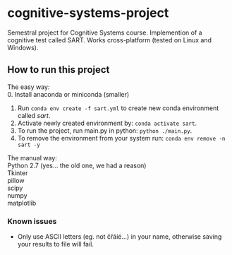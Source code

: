 # cognitive-systems-project

Semestral project for Cognitive Systems course. Implemention of a cognitive test called SART. Works cross-platform (tested on Linux and Windows).

## How to run this project
The easy way:  
0. Install anaconda or miniconda (smaller)
1. Run ``conda env create -f sart.yml`` to create new conda environment called _sart_.
2. Activate newly created environment by: ``conda activate sart``.
3. To run the project, run main.py in python: ``python ./main.py``.
4. To remove the environment from your system run: ``conda env remove -n sart -y``
  
The manual way:  
Python 2.7 (yes... the old one, we had a reason)  
Tkinter  
pillow  
scipy  
numpy  
matplotlib  

### Known issues

- Only use ASCII letters (eg. not čřáíé...) in your name, otherwise saving your results to file will fail.
